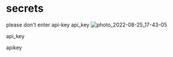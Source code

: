 # secrets
please don't enter
api-key
api_key
![photo_2022-08-25_17-43-05](https://user-images.githubusercontent.com/108268587/186710552-b0a8af20-e484-4be1-b07f-03af27766ce7.jpg)


api_key

apikey
